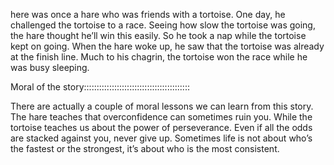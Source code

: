 here was once a hare who was friends with a tortoise. One day, he challenged the tortoise to a race. Seeing how slow the tortoise was going, the hare thought he’ll win this easily. So he took a nap while the tortoise kept on going. When the hare woke up, he saw that the tortoise was already at the finish line. Much to his chagrin, the tortoise won the race while he was busy sleeping.

Moral of the story::::::::::::::::::::::::::::::::::::::::::

There are actually a couple of moral lessons we can learn from this story. The hare teaches that overconfidence can sometimes ruin you. While the tortoise teaches us about the power of perseverance. Even if all the odds are stacked against you, never give up. Sometimes life is not about who’s the fastest or the strongest, it’s about who is the most consistent.